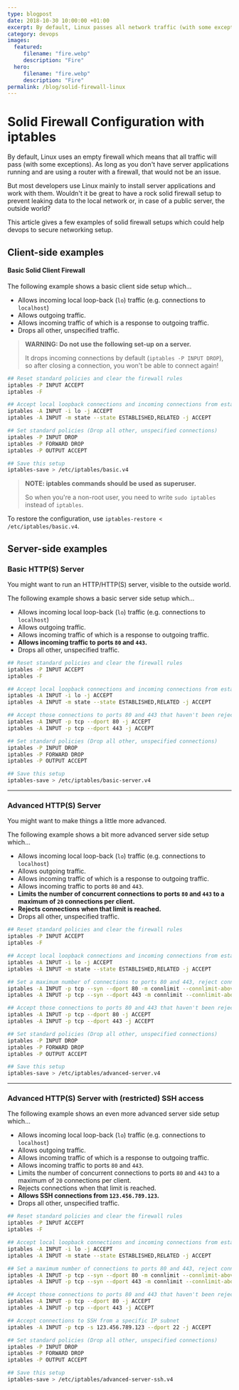 ```yaml
---
type: blogpost
date: 2018-10-30 10:00:00 +01:00
excerpt: By default, Linux passes all network traffic (with some exceptions). Learn how to set-up a secure firewall with iptables.
category: devops
images:
  featured:
     filename: "fire.webp"
     description: "Fire"
  hero:
     filename: "fire.webp"
     description: "Fire"
permalink: /blog/solid-firewall-linux
---
```


# Solid Firewall Configuration with iptables

By default, Linux uses an empty firewall which means that all traffic will pass (with some exceptions). As long as you don't have server applications running and are using a router with a firewall, that would not be an issue.

But most developers use Linux mainly to install server applications and work with them. Wouldn't it be great to have a rock solid firewall setup to prevent leaking data to the local network or, in case of a public server, the outside world?

This article gives a few examples of solid firewall setups which could help devops to secure networking setup.

## Client-side examples

#### Basic Solid Client Firewall

The following example shows a basic client side setup which...

* Allows incoming local loop-back (`lo`) traffic (e.g. connections to `localhost`)
* Allows outgoing traffic.
* Allows incoming traffic of which is a response to outgoing traffic.
* Drops all other, unspecified traffic.

> **WARNING: Do not use the following set-up on a server.**
>
> It drops incoming connections by default (`iptables -P INPUT DROP`), so after closing a connection, you won't be able to connect again!

```sh
## Reset standard policies and clear the firewall rules
iptables -P INPUT ACCEPT
iptables -F

## Accept local loopback connections and incoming connections from established and related connection (e.g. to receive things back from outgoing traffic)
iptables -A INPUT -i lo -j ACCEPT
iptables -A INPUT -m state --state ESTABLISHED,RELATED -j ACCEPT

## Set standard policies (Drop all other, unspecified connections)
iptables -P INPUT DROP
iptables -P FORWARD DROP
iptables -P OUTPUT ACCEPT

## Save this setup
iptables-save > /etc/iptables/basic.v4
```

> **NOTE: iptables commands should be used as superuser.**
>
> So when you're a non-root user, you need to write `sudo iptables ` instead of `iptables`.

To restore the configuration, use `iptables-restore < /etc/iptables/basic.v4`.

## Server-side examples

### Basic HTTP(S) Server

You might want to run an HTTP/HTTP(S) server, visible to the outside world.

The following example shows a basic server side setup which...

* Allows incoming local loop-back (`lo`) traffic (e.g. connections to `localhost`)
* Allows outgoing traffic.
* Allows incoming traffic of which is a response to outgoing traffic.
* **Allows incoming traffic to ports `80` and `443`.**
* Drops all other, unspecified traffic.

```sh
## Reset standard policies and clear the firewall rules
iptables -P INPUT ACCEPT
iptables -F

## Accept local loopback connections and incoming connections from established and related connection (e.g. to receive things back from outgoing traffic)
iptables -A INPUT -i lo -j ACCEPT
iptables -A INPUT -m state --state ESTABLISHED,RELATED -j ACCEPT

## Accept those connections to ports 80 and 443 that haven't been rejected
iptables -A INPUT -p tcp --dport 80 -j ACCEPT
iptables -A INPUT -p tcp --dport 443 -j ACCEPT

## Set standard policies (Drop all other, unspecified connections)
iptables -P INPUT DROP
iptables -P FORWARD DROP
iptables -P OUTPUT ACCEPT

## Save this setup
iptables-save > /etc/iptables/basic-server.v4
```

---

### Advanced HTTP(S) Server

You might want to make things a little more advanced.

The following example shows a bit more advanced server side setup which...

- Allows incoming local loop-back (`lo`) traffic (e.g. connections to `localhost`)
- Allows outgoing traffic.
- Allows incoming traffic of which is a response to outgoing traffic.
- Allows incoming traffic to ports `80` and `443`.
- **Limits the number of concurrent connections to ports `80` and `443` to a maximum of `20` connections per client.**
- **Rejects connections when that limit is reached.**
- Drops all other, unspecified traffic.

```sh
## Reset standard policies and clear the firewall rules
iptables -P INPUT ACCEPT
iptables -F

## Accept local loopback connections and incoming connections from established and related connection (e.g. to receive things back from outgoing traffic)
iptables -A INPUT -i lo -j ACCEPT
iptables -A INPUT -m state --state ESTABLISHED,RELATED -j ACCEPT

## Set a maximum number of connections to ports 80 and 443, reject connections when they exceed the maximum number of connections
iptables -A INPUT -p tcp --syn --dport 80 -m connlimit --connlimit-above 20 -j REJECT --reject-with tcp-reset
iptables -A INPUT -p tcp --syn --dport 443 -m connlimit --connlimit-above 20 -j REJECT --reject-with tcp-reset

## Accept those connections to ports 80 and 443 that haven't been rejected
iptables -A INPUT -p tcp --dport 80 -j ACCEPT
iptables -A INPUT -p tcp --dport 443 -j ACCEPT

## Set standard policies (Drop all other, unspecified connections)
iptables -P INPUT DROP
iptables -P FORWARD DROP
iptables -P OUTPUT ACCEPT

## Save this setup
iptables-save > /etc/iptables/advanced-server.v4
```

---

### Advanced HTTP(S) Server with (restricted) SSH access

The following example shows an even more advanced server side setup which...

- Allows incoming local loop-back (`lo`) traffic (e.g. connections to `localhost`)
- Allows outgoing traffic.
- Allows incoming traffic of which is a response to outgoing traffic.
- Allows incoming traffic to ports `80` and `443`.
- Limits the number of concurrent connections to ports `80` and `443` to a maximum of `20` connections per client.
- Rejects connections when that limit is reached.
- **Allows SSH connections from `123.456.789.123`.**
- Drops all other, unspecified traffic.

```sh
## Reset standard policies and clear the firewall rules
iptables -P INPUT ACCEPT
iptables -F

## Accept local loopback connections and incoming connections from established and related connection (e.g. to receive things back from outgoing traffic)
iptables -A INPUT -i lo -j ACCEPT
iptables -A INPUT -m state --state ESTABLISHED,RELATED -j ACCEPT

## Set a maximum number of connections to ports 80 and 443, reject connections when they exceed the maximum number of connections
iptables -A INPUT -p tcp --syn --dport 80 -m connlimit --connlimit-above 20 -j REJECT --reject-with tcp-reset
iptables -A INPUT -p tcp --syn --dport 443 -m connlimit --connlimit-above 20 -j REJECT --reject-with tcp-reset

## Accept those connections to ports 80 and 443 that haven't been rejected
iptables -A INPUT -p tcp --dport 80 -j ACCEPT
iptables -A INPUT -p tcp --dport 443 -j ACCEPT

## Accept connections to SSH from a specific IP subnet
iptables -A INPUT -p tcp -s 123.456.789.123 --dport 22 -j ACCEPT

## Set standard policies (Drop all other, unspecified connections)
iptables -P INPUT DROP
iptables -P FORWARD DROP
iptables -P OUTPUT ACCEPT

## Save this setup
iptables-save > /etc/iptables/advanced-server-ssh.v4
```

